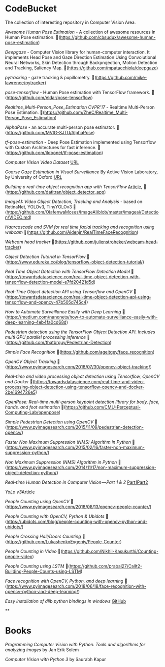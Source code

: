 # CodeBucket
The collection of interesting repository in Computer Vision Area.

*Awesome Human Pose Estimation* - A collection of awesome resources in Human Pose estimation. :file_folder:(https://github.com/cbsudux/awesome-human-pose-estimation)

*Deepgaze* - Computer Vision library for human-computer interaction. It implements Head Pose and Gaze Direction Estimation Using Convolutional Neural Networks, Skin Detection through Backprojection, Motion Detection and Tracking, Saliency Map. :file_folder:(https://github.com/mpatacchiola/deepgaze)

*pytracking* - gaze tracking & pupillometry. :file_folder:(https://github.com/mike-lawrence/pytracker)

*pose-tensorflow* - Human Pose estimation with TensorFlow framework. :file_folder:(https://github.com/eldar/pose-tensorflow)

*Realtime_Multi-Person_Pose_Estimation CVPR'17* - Realtime Multi-Person Pose Estimation. :file_folder:(https://github.com/ZheC/Realtime_Multi-Person_Pose_Estimation)

*AlphaPose* - an accurate multi-person pose estimator. :file_folder:(https://github.com/MVIG-SJTU/AlphaPose)

*tf-pose-estimation* - Deep Pose Estimation implemented using Tensorflow with Custom Architectures for fast inference. :file_folder:(https://github.com/ildoonet/tf-pose-estimation)

*Computer Vision Video Dataset* [URL](http://www.cvpapers.com/datasets.html)

*Coarse Gaze Estimation in Visual Surveillance* By Active Vision Laboratory, by University of Oxford [URL](http://www.robots.ox.ac.uk/~lav/Research/Projects/2009bbenfold_headpose/project.html)

*Building a real-time object recognition app with TensorFlow* [Article](https://towardsdatascience.com/building-a-real-time-object-recognition-app-with-tensorflow-and-opencv-b7a2b4ebdc32), :file_folder:(https://github.com/datitran/object_detector_app)

*ImageAI: Video Object Detection, Tracking and Analysis* - based on RetinaNet, YOLOv3, TinyYOLOv3 :file_folder:(https://github.com/OlafenwaMoses/ImageAI/blob/master/imageai/Detection/VIDEO.md)

*Haarcascade and SVM for real time facial tracking and recognition using webcam* :file_folder:(https://github.com/Aidenjn/RealTimeFaceRecognition)

*Webcam head tracker* :file_folder:(https://github.com/julienstroheker/webcam-head-tracker)

*Object Detection Tutorial in TensorFlow* :file_folder:(https://www.edureka.co/blog/tensorflow-object-detection-tutorial/)

*Real Time Object Detection with TensorFlow Detection Model* :file_folder:(https://towardsdatascience.com/real-time-object-detection-with-tensorflow-detection-model-e7fd20421d5d)

*Real-Time Object detection API using Tensorflow and OpenCV* :file_folder:(https://towardsdatascience.com/real-time-object-detection-api-using-tensorflow-and-opencv-47b505d745c4)

*How to Automate Surveillance Easily with Deep Learning* :file_folder:(https://medium.com/nanonets/how-to-automate-surveillance-easily-with-deep-learning-4eb4fa0cd68d)

*Pedestrian detection using the TensorFlow Object Detection API. Includes multi GPU parallel processing inference* :file_folder:(https://github.com/thatbrguy/Pedestrian-Detection)

*Simple Face Recognition* :file_folder:(https://github.com/ageitgey/face_recognition)

*OpenCV Object Tracking* :file_folder:(https://www.pyimagesearch.com/2018/07/30/opencv-object-tracking/)

*Real-time and video processing object detection using Tensorflow, OpenCV and Docker* :file_folder:(https://towardsdatascience.com/real-time-and-video-processing-object-detection-using-tensorflow-opencv-and-docker-2be1694726e5)

*OpenPose: Real-time multi-person keypoint detection library for body, face, hands, and foot estimation* :file_folder:(https://github.com/CMU-Perceptual-Computing-Lab/openpose)

*Simple Pedestrian Detection using OpenCV* :file_folder:(https://www.pyimagesearch.com/2015/11/09/pedestrian-detection-opencv/)

*Faster Non Maximum Suppression (NMS) Algorithm in Python* :file_folder:(https://www.pyimagesearch.com/2015/02/16/faster-non-maximum-suppression-python/)

*Non Maximum Suppression (NMS) Algorithm in Python* :file_folder:(https://www.pyimagesearch.com/2014/11/17/non-maximum-suppression-object-detection-python/)

*Real-time Human Detection in Computer Vision — Part 1 & 2* [Part1](https://medium.com/@madhawavidanapathirana/https-medium-com-madhawavidanapathirana-real-time-human-detection-in-computer-vision-part-1-2acb851f4e55)[Part2](https://medium.com/@madhawavidanapathirana/real-time-human-detection-in-computer-vision-part-2-c7eda27115c6)

*YoLo v3*[Article](https://medium.com/@madhawavidanapathirana/not-just-another-yolo-v3-for-python-79da6c3af082)

*People Counting using OpenCV* :file_folder:(https://www.pyimagesearch.com/2018/08/13/opencv-people-counter/)

*People Counting with OpenCV, Python & Ubidots* :file_folder:(https://ubidots.com/blog/people-counting-with-opencv-python-and-ubidots/)

*People Crossing Hall/Doors Counting* :file_folder:(https://github.com/LukashenkoEvgeniy/People-Counter)

*People Counting in Video* :file_folder:(https://github.com/Nikhil-Kasukurthi/Counting-people-video)

*People Counting using LSTM* :file_folder:(https://github.com/prabal27/CalIt2-Building-People-Counts-using-LSTM)

*Face recognition with OpenCV, Python, and deep learning* :file_folder:(https://www.pyimagesearch.com/2018/06/18/face-recognition-with-opencv-python-and-deep-learning/)

*Easy installation of dlib python bindings in windows* [GitHub](https://github.com/charlielito/install-dlib-python-windows)

**


# Books
*Programming Computer Vision with Python: Tools and algorithms for analyzing images* by Jan Erik Solem

*Computer Vision with Python 3* by Saurabh Kapur
